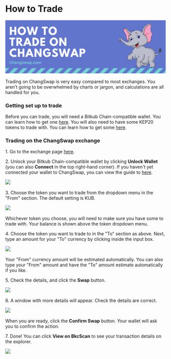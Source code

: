 # How to Trade

![](../../.gitbook/assets/howtotrade.png)

Trading on ChangSwap is very easy compared to most exchanges. You aren't going to be overwhelmed by charts or jargon, and calculations are all handled for you.

### Getting set up to trade

Before you can trade, you will need a Bitkub Chain-compatible wallet. You can learn how to get one [here](https://docs.changswap.com/get-started/wallet-guide). You will also need to have some KEP20 tokens to trade with. You can learn how to get some [here](https://docs.changswap.com/get-started/kep20-guide).

### Trading on the ChangSwap exchange

1\. Go to the exchange page [here](https://exchange.changswap.com/#/swap).

2\. Unlock your Bitkub Chain-compatible wallet by clicking **Unlock Wallet** (you can also **Connect** in the top right-hand corner). If you haven't yet connected your wallet to ChangSwap, you can view the guide to [here](https://docs.changswap.com/get-started/connection-guide).

![](<../../.gitbook/assets/image (12).png>)

3\. Choose the token you want to trade from the dropdown menu in the "From" section. The default setting is KUB.

![](<../../.gitbook/assets/image (13).png>)

Whichever token you choose, you will need to make sure you have some to trade with. Your balance is shown above the token dropdown menu.

4\. Choose the token you want to trade to in the "To" section as above. Next, type an amount for your "To" currency by clicking inside the input box.

![](<../../.gitbook/assets/image (14).png>)

Your "From" currency amount will be estimated automatically. You can also type your "From" amount and have the "To" amount estimate automatically if you like.

5\. Check the details, and click the **Swap** button.

![](<../../.gitbook/assets/image (15).png>)

6\. A window with more details will appear. Check the details are correct.

![](<../../.gitbook/assets/image (16).png>)

When you are ready, click the **Confirm Swap** button. Your wallet will ask you to confirm the action.

7\. Done! You can click **View on BkcScan** to see your transaction details on the explorer.

![](<../../.gitbook/assets/image (17).png>)

